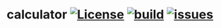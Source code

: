 # calculator   [![License](https://github.com/super-system-studio/currency-Image-storage/blob/master/MIT%20LICENSE.svg)](https://github.com/super-system-studio/calculator/blob/master/LICENSE)   [![build](https://travis-ci.com/super-system-studio/calculator.svg?branch=master)](https://travis-ci.com/super-system-studio/calculator/branches)   [![issues](https://img.shields.io/github/issues/super-system-studio/calculator.svg)](https://github.com/super-system-studio/calculator/issues)
